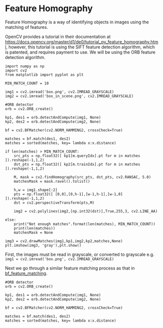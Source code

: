 # Feature Homography

Feature Homography is a way of identifying objects in images using the matching of features.

OpenCV provides a tutorial in their documentation at https://docs.opencv.org/master/d1/de0/tutorial_py_feature_homography.html, however, this tutorial is using the SIFT feature detection algorithm, which is patented, and requires payment to use. We will be using the ORB feature detection algorithm.

```
import numpy as np
import cv2
from matplotlib import pyplot as plt

MIN_MATCH_COUNT = 10

img1 = cv2.imread('box.png', cv2.IMREAD_GRAYSCALE)
img2 = cv2.imread('box_in_scene.png', cv2.IMREAD_GRAYSCALE)

#ORB detector
orb = cv2.ORB_create()

kp1, des1 = orb.detectAndCompute(img1, None)
kp2, des2 = orb.detectAndCompute(img2, None)

bf = cv2.BFMatcher(cv2.NORM_HAMMING2, crossCheck=True)

matches = bf.match(des1, des2)
matches = sorted(matches, key= lambda x:x.distance)

if len(matches) > MIN_MATCH_COUNT:
    src_pts = np.float32([ kp1[m.queryIdx].pt for m in matches ]).reshape(-1,1,2)
    dst_pts = np.float32([ kp2[m.trainIdx].pt for m in matches ]).reshape(-1,1,2)

    M, mask = cv2.findHomography(src_pts, dst_pts, cv2.RANSAC, 5.0)
    matchesMask = mask.ravel().tolist()

    h,w = img1.shape[:2]
    pts = np.float32([ [0,0],[0,h-1],[w-1,h-1],[w-1,0] ]).reshape(-1,1,2)
    dst = cv2.perspectiveTransform(pts,M)

    img2 = cv2.polylines(img2,[np.int32(dst)],True,255,3, cv2.LINE_AA)

else:
    print("Not enough matches".format(len(matches), MIN_MATCH_COUNT))
    print(len(matches))
    matchesMask = None

img3 = cv2.drawMatches(img1,kp1,img2,kp2,matches,None)
plt.imshow(img3, 'gray'),plt.show()
```
First, the images must be read in grayscale, or converted to grayscale e.g. `img1 = cv2.imread('box.png', cv2.IMREAD_GRAYSCALE)`

Next we go through a similar feature matching process as that in [bf_feature_matching](../bf_feature_matching/feature_matching_instruction.md).
```
#ORB detector
orb = cv2.ORB_create()

kp1, des1 = orb.detectAndCompute(img1, None)
kp2, des2 = orb.detectAndCompute(img2, None)

bf = cv2.BFMatcher(cv2.NORM_HAMMING2, crossCheck=True)

matches = bf.match(des1, des2)
matches = sorted(matches, key= lambda x:x.distance)
```